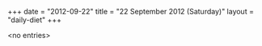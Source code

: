 +++
date = "2012-09-22"
title = "22 September 2012 (Saturday)"
layout = "daily-diet"
+++


\<no entries\>
